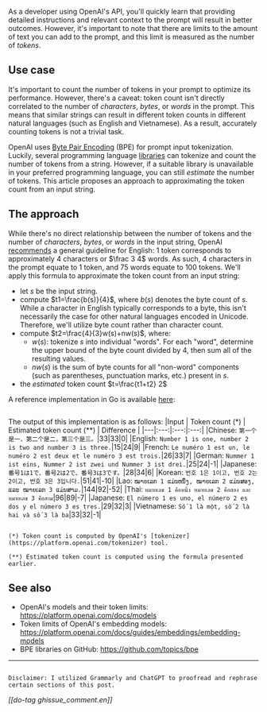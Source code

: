 As a developer using OpenAI's API, you'll quickly learn that providing detailed instructions and relevant context to the prompt will result in better outcomes. However, it's important to note that there are limits to the amount of text you can add to the prompt, and this limit is measured as the number of _tokens_.

## Use case

It's important to count the number of tokens in your prompt to optimize its performance. However, there's a caveat: token count isn't directly correlated to the number of _characters_, _bytes_, or _words_ in the prompt. This means that similar strings can result in different token counts in different natural languages (such as English and Vietnamese). As a result, accurately counting tokens is not a trivial task.

OpenAI uses [Byte Pair Encoding](https://en.wikipedia.org/wiki/Byte_pair_encoding) (BPE) for prompt input tokenization. Luckily, several programming language [libraries](https://github.com/topics/bpe) can tokenize and count the number of tokens from a string. However, if a suitable library is unavailable in your preferred programming language, you can still _estimate_ the number of tokens. This article proposes an approach to approximating the token count from an input string.

## The approach

While there's no direct relationship between the number of tokens and the number of _characters_, _bytes_, or _words_ in the input string, OpenAI [recommends](https://platform.openai.com/tokenizer) a general guideline for English: 1 token corresponds to approximately 4 characters or $\frac 3 4$ words. As such, 4 characters in the prompt equate to 1 token, and 75 words equate to 100 tokens. We'll apply this formula to approximate the token count from an input string:
- let $s$ be the input string.
- compute $t1=\frac{b(s)}{4}$, where $b(s)$ denotes the byte count of $s$. <br>While a character in English typically corresponds to a byte, this isn't necessarily the case for other natural languages encoded in Unicode. Therefore, we'll utilize byte count rather than character count.
- compute $t2=\frac{4}{3}w(s)+nw(s)$, where:
  - $w(s)$: tokenize $s$ into individual "words". For each "word", determine the upper bound of the byte count divided by 4, then sum all of the resulting values.
  - $nw(s)$ is the sum of byte counts for all "non-word" components (such as parentheses, punctuation marks, etc.) present in $s$.
- the _estimated_ token count $t=\frac{t1+t2} 2$

A reference implementation in Go is available [here](https://gist.github.com/btnguyen2k/2cadc210558714d1646f42a07a4bff5f):
```gh-gist btnguyen2k/2cadc210558714d1646f42a07a4bff5f
```

The output of this implementation is as follows:
|Input | Token count (*) | Estimated token count (**) | Difference |
|---|:---:|:---:|:---:|
|Chinese: `第一个是一，第二个是二，第三个是三。`|33|33|0|
|English: `Number 1 is one, number 2 is two and number 3 is three.`|15|24|9|
|French: `Le numéro 1 est un, le numéro 2 est deux et le numéro 3 est trois.`|26|33|7|
|German: `Nummer 1 ist eins, Nummer 2 ist zwei und Nummer 3 ist drei.`|25|24|-1|
|Japanese: `番号1は1で、番号2は2で、番号3は3です。`|28|34|6|
|Korean: `번호 1은 1이고, 번호 2는 2이고, 번호 3은 3입니다.`|51|41|-10|
|Lao: `ໝາຍເລກ 1 ແມ່ນຫນຶ່ງ, ໝາຍເລກ 2 ແມ່ນສອງ, ແລະ ໝາຍເລກ 3 ແມ່ນສາມ.`|144|92|-52|
|Thai: `หมายเลข 1 คือหนึ่ง หมายเลข 2 คือสอง และหมายเลข 3 คือสาม`|96|89|-7|
|Japanese: `El número 1 es uno, el número 2 es dos y el número 3 es tres.`|29|32|3|
|Vietnamese: `Số 1 là một, số 2 là hai và số 3 là ba`|33|32|-1|

```bs-alert info

(*) Token count is computed by OpenAI's [tokenizer](https://platform.openai.com/tokenizer) tool.

(**) Estimated token count is computed using the formula presented earlier.
```

## See also
- OpenAI's models and their token limits: https://platform.openai.com/docs/models
- Token limits of OpenAI's embedding models: https://platform.openai.com/docs/guides/embeddings/embedding-models
- BPE libraries on GitHub: https://github.com/topics/bpe

<hr/>

```bs-alert warning

Disclaimer: I utilized Grammarly and ChatGPT to proofread and rephrase certain sections of this post.
```

_[[do-tag ghissue_comment.en]]_
